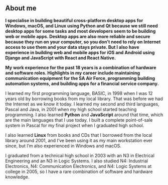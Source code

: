 <!--
**delvianv/delvianv** is a ✨ _special_ ✨ repository because its `README.md` (this file) appears on your GitHub profile.

Here are some ideas to get you started:

- 🔭 I’m currently working on ...
- 🌱 I’m currently learning ...
- 👯 I’m looking to collaborate on ...
- 🤔 I’m looking for help with ...
- 💬 Ask me about ...
- 📫 How to reach me: ...
- 😄 Pronouns: ...
- ⚡ Fun fact: ...
-->

## About me

**I specialise in building beautiful cross-platform desktop apps for Windows, macOS, 
and Linux using Python and Qt because we still need desktop apps for some tasks and 
most developers seem to be building web or mobile apps. Desktop apps are also more 
reliable and secure because they run on your computer, so you don’t need to rely on 
Internet access to use them and your data stays private. But I also have experience in 
building web and mobile apps for iOS and Android using Django and JavaScript with React 
and React Native.**

**My work experience for the past 18 years is a combination of hardware and software 
roles. Highlights in my career include maintaining communication equipment for the SA 
Air Force, programming building automation systems, and building apps for a financial 
service company.**

I learned my first programming language, BASIC, in 1998 when I was 12 years old by 
borrowing books from my local library. That was before we had the Internet as we know 
it today. I learned my second and third languages, Pascal and Java, in 2001 when my 
high school started teaching programming. I also learned **Python** and **JavaScript** 
around that time, which are the main languages that I use today. I built a complete 
point-of-sale system in Pascal for my final project when I graduated high school.

I also learned **Linux** from books and CDs that I borrowed from the local library 
around 2001, and I’ve been using it as my main workstation ever since, but I’m also 
experienced in Windows and macOS.

I graduated from a technical high school in 2003 with an N3 in Electrical Engineering 
and an N3 in Logic Systems. I also studied N4: Industrial Electronics, 
N4: Communication Electronics, and N4: Logic Systems at college in 2005, so I have a 
rare combination of software and hardware knowledge.
